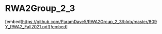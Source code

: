 # RWA2Group_2_3


[embed]https://github.com/ParamDave5/RWA2Group_2_3/blob/master/809Y_RWA2_Fall2021.pdf[/embed]
